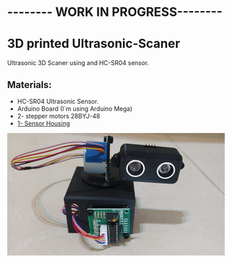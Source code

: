# **-------- WORK IN PROGRESS--------**

# 3D printed Ultrasonic-Scaner
Ultrasonic 3D Scaner using and HC-SR04 sensor.

## Materials:
* HC-SR04 Ultrasonic Sensor.
* Arduino Board (I`m using Arduino Mega)
* 2- stepper motors 28BYJ-48
* [1- Sensor Housing](https://www.thingiverse.com/thing:1170335)


![3D printed ultrasonic sensor scaner](https://github.com/JorgeFBZ/Ultrasonic-Scaner/blob/main/scaner.jpg?raw=true)
